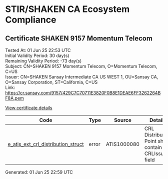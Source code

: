 # STIR/SHAKEN CA Ecosystem Compliance

## Certificate SHAKEN 9157 Momentum Telecom

Tested At: 01 Jun 25 22:53 UTC\
Initial Validity Period: 30 day(s)\
Remaining Validity Period: -73 day(s)\
Subject: CN=SHAKEN 9157 Momentum Telecom, O=Momentum Telecom, C=US\
Issuer: CN=SHAKEN Sansay Intermediate CA US WEST 1, OU=Sansay CA, O=Sansay Corporation, ST=California, C=US\
Link: https://cr.sansay.com/9157/429C7C70711E3820F0B8E1DEAE6FF3262264BF8A.pem

[View certificate details](https://x509.io/?cert=MIICszCCAlmgAwIBAgIUQpx8cHEeOCDwuOHerm%2FzJiJkv4owCgYIKoZIzj0EAwIwgYUxCzAJBgNVBAYTAlVTMRMwEQYDVQQIDApDYWxpZm9ybmlhMRswGQYDVQQKDBJTYW5zYXkgQ29ycG9yYXRpb24xEjAQBgNVBAsMCVNhbnNheSBDQTEwMC4GA1UEAwwnU0hBS0VOIFNhbnNheSBJbnRlcm1lZGlhdGUgQ0EgVVMgV0VTVCAxMB4XDTI1MDIxODE4Mzg1MloXDTI1MDMyMDE4Mzg1MlowTzELMAkGA1UEBhMCVVMxGTAXBgNVBAoMEE1vbWVudHVtIFRlbGVjb20xJTAjBgNVBAMMHFNIQUtFTiA5MTU3IE1vbWVudHVtIFRlbGVjb20wWTATBgcqhkjOPQIBBggqhkjOPQMBBwNCAATAKEdoYZQHRQhLNBVOIownXDCjq%2FC9%2FCxhRjak8Z3RqVFX0E4744JdXBZshcadn29bzgFaDKk%2BEOU8%2FAa9zvkHo4HbMIHYMBYGCCsGAQUFBwEaBAowCKAGFgQ5MTU3MBcGA1UdIAQQMA4wDAYKYIZIAYb%2FCQEBBDAdBgNVHQ4EFgQUP6H%2Fl8i5zuMorRbpCaX7yyxTJ0MwHwYDVR0jBBgwFoAUrNOT9UNDzAq%2BRVgXE32SfNzDAUYwRwYDVR0fBEAwPjA8oDqgOIY2aHR0cHM6Ly9hdXRoZW50aWNhdGUtYXBpLmljb25lY3Rpdi5jb20vZG93bmxvYWQvdjEvY3JsMAwGA1UdEwEB%2FwQCMAAwDgYDVR0PAQH%2FBAQDAgeAMAoGCCqGSM49BAMCA0gAMEUCIQCvRZXJBuq1wAQ7allLvcUfFIiU%2B5D8YJKiSJ17ZJ%2F8xgIge2t6bCZKCU7VKJRhG9oxNfvXAFOgYkirM5lzujxTJJE%3D)

| Code | Type | Source | Details |
|------|------|--------|---------|
| [e_atis_ext_crl_distribution_struct](../../ISSUES/e_atis_ext_crl_distribution_struct/README.md) | error | ATIS1000080 | CRL Distribution Point shall contain a CRLIssuer field |


Generated: 01 Jun 25 22:59 UTC